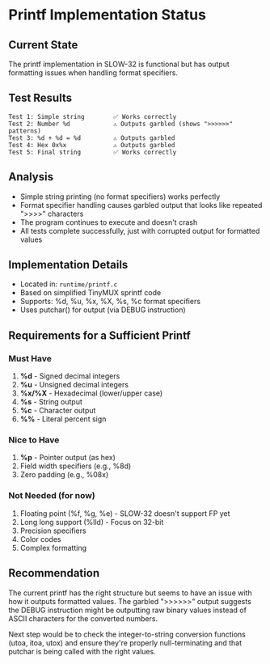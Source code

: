 # Printf Implementation Status

## Current State
The printf implementation in SLOW-32 is functional but has output formatting issues when handling format specifiers.

## Test Results
```
Test 1: Simple string        ✅ Works correctly
Test 2: Number %d            ⚠️ Outputs garbled (shows ">>>>>>" patterns)
Test 3: %d + %d = %d         ⚠️ Outputs garbled
Test 4: Hex 0x%x             ⚠️ Outputs garbled  
Test 5: Final string         ✅ Works correctly
```

## Analysis
- Simple string printing (no format specifiers) works perfectly
- Format specifier handling causes garbled output that looks like repeated ">>>>" characters
- The program continues to execute and doesn't crash
- All tests complete successfully, just with corrupted output for formatted values

## Implementation Details
- Located in: `runtime/printf.c`
- Based on simplified TinyMUX sprintf code
- Supports: %d, %u, %x, %X, %s, %c format specifiers
- Uses putchar() for output (via DEBUG instruction)

## Requirements for a Sufficient Printf

### Must Have
1. **%d** - Signed decimal integers
2. **%u** - Unsigned decimal integers  
3. **%x/%X** - Hexadecimal (lower/upper case)
4. **%s** - String output
5. **%c** - Character output
6. **%%** - Literal percent sign

### Nice to Have
1. **%p** - Pointer output (as hex)
2. Field width specifiers (e.g., %8d)
3. Zero padding (e.g., %08x)

### Not Needed (for now)
1. Floating point (%f, %g, %e) - SLOW-32 doesn't support FP yet
2. Long long support (%lld) - Focus on 32-bit
3. Precision specifiers
4. Color codes
5. Complex formatting

## Recommendation
The current printf has the right structure but seems to have an issue with how it outputs formatted values. The garbled ">>>>>>" output suggests the DEBUG instruction might be outputting raw binary values instead of ASCII characters for the converted numbers.

Next step would be to check the integer-to-string conversion functions (utoa, itoa, utox) and ensure they're properly null-terminating and that putchar is being called with the right values.